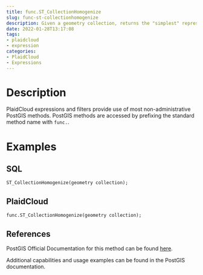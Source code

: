 ```yaml
---
title: func.ST_CollectionHomogenize
slug: func-st-collectionhomogenize
description: Given a geometry collection, returns the "simplest" representation of the contents
date: 2022-01-28T13:17:08
tags:
- plaidcloud
- expression
categories:
- PlaidCloud
- Expressions
---
```



# Description


PlaidCloud expressions and filters provide use of most non-administrative PostGIS methods. PostGIS methods are accessed by prefixing the standard method name with `func.`.



# Examples


## SQL



```
ST_CollectionHomogenize(geometry collection);
```


## PlaidCloud



```
func.ST_CollectionHomogenize(geometry collection);
```


## References


PostGIS Official Documentation for this method can be found [here](https://postgis.net/docs/manual-3.1/ST_CollectionHomogenize.html).



Additional capabilities and usage examples can be found in the PostGIS documentation.

